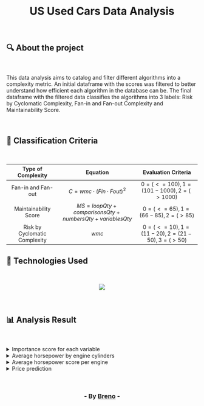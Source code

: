 <h1 align = "center"> US Used Cars Data Analysis </h1><br>

<h2> &#128269; About the project </h2><br>

<p>This data analysis aims to catalog and filter different algorithms into a complexity metric. An initial dataframe with the scores 
was filtered to better understand how efficient each algorithm in the database can be. The final dataframe with the filtered data 
classifies the algorithms into 3 labels: Risk by Cyclomatic Complexity, Fan-in and Fan-out Complexity and Maintainability Score.</p><br>

<h2> &#128246; Classification Criteria </h2><br>

<div align="center">
	
| Type of Complexity            | Equation                                                    | Evaluation Criteria                                         | 
|:-----------------------------:|:-----------------------------------------------------------:|:-----------------------------------------------------------:|
| Fan-in and Fan-out            | $C = wmc \cdot (Fin \cdot Fout)^2$                          | $0=(<= 100), 1=(101-1000), 2=(> 1000)$                      |
| Maintainability Score         | $MS = loopQty + comparisonsQty + numbersQty + variablesQty$ | $0=(<= 65), 1=(66-85), 2=(> 85)$                            |
| Risk by Cyclomatic Complexity | $wmc$                                                       | $0=(<= 10), 1=(11-20), 2=(21-50), 3=(> 50)$                 |

</div>

<h2> &#128302; Technologies Used </h2><br>

<p align="center">
  <a href="https://skillicons.dev">
    <img src="https://skillicons.dev/icons?i=py" />
  </a>
</p>

<br><h2> &#128202; Analysis Result </h2><br>

<details>
	<summary>Importance score for each variable</summary><br>
	<p>The variable importance score in the context of the random forest algorithm indicates the importance of each
	feature (variable) in predicting the target variable, which, in this case, is the price of the car. In other words, a variable 
	is considered important if removing it from the model results in worse predictions. The importance of the variable is calculated 
	for all trees in the forest and then the average is taken 5.</p><br>
	<img src="https://github.com/Brevex/US-Used-Cars-Data-Analysis/blob/54f75e2de4f55d668ba495bef7ac14ec4011e24b/readme%20images/feature%20importance.png">
</details>

<details>
	<summary>Average horsepower by engine cylinders</summary><br>
	<p>Data analysis showing the average horse power value of each engine model in the dataset</p><br>
	<img src="https://github.com/Brevex/US-Used-Cars-Data-Analysis/blob/54f75e2de4f55d668ba495bef7ac14ec4011e24b/readme%20images/horse%20power.png">
</details>

<details>
	<summary>Average horsepower score per engine</summary><br>
	<p>Machine learning model that attempts to establish a relationship between the engine model and the amount of power. The 
	model uses a random forest tree process to assign a score to each model.</p><br>
	<img src="https://github.com/Brevex/US-Used-Cars-Data-Analysis/blob/54f75e2de4f55d668ba495bef7ac14ec4011e24b/readme%20images/engines%20score.png">
</details>

<details>
	<summary>Price prediction</summary><br>
	<p>The scatterplot shows the result of a machine learning model that tries to predict the price of cars. As shown in the graph, only 
	a minority of the values deviate from those predicted by the prediction model, showing a good frequency of hits with approximate values.</p><br>
	<img src="https://github.com/Brevex/US-Used-Cars-Data-Analysis/blob/54f75e2de4f55d668ba495bef7ac14ec4011e24b/readme%20images/price%20prediction.png">
</details>


<br><h3 align = "center"> - By <a href = "https://www.linkedin.com/in/breno-barbosa-de-oliveira-810866275/" target = "_blank">Breno</a> - </h3>
